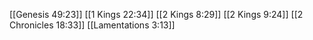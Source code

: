 [[Genesis 49:23]]
[[1 Kings 22:34]]
[[2 Kings 8:29]]
[[2 Kings 9:24]]
[[2 Chronicles 18:33]]
[[Lamentations 3:13]]

